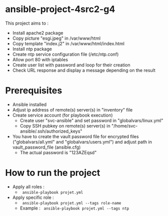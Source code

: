 # ansible-project-4src2-g4

This project aims to :
  - Install apache2 package
  - Copy picture "esgi.jpeg" in /var/www/html
  - Copy template "index.j2" in /var/www/html/index.html
  - Install ntp package
  - Create ntp service configuration file (/etc/ntp.conf)
  - Allow port 80 with iptables
  - Create user list with password and loop for their creation
  - Check URL response and display a message depending on the result
  
# Prerequisites
  
  - Ansible installed
  - Adjust ip address of remote(s) server(s) in "inventory" file
  - Create service account (for playbook execution) 
    - Create user "svc-ansible" and set password in "globalvars/linux.yml"
    - Copy SSH pubkey on remote(s) server(s) in "/home/svc-ansible/.ssh/authorized_keys" 
  - You have to create the vault password file for encrypted files ("globalvars/all.yml" and "globalvars/users.yml") and adjust path in vault_password_file (ansible.cfg) 
    - The actual password is "123AZEqsd"
  
# How to run the project
  
  - Apply all roles : 
    - ``` ansible-playbook projet.yml```
  - Apply specific role :
    - ``` ansible-playbook projet.yml --tags role-name```
    - Example : ``` ansible-playbook projet.yml --tags ntp```
